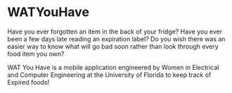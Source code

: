 WATYouHave
==========

Have you ever forgotten an item in the back of your fridge? Have you ever been a few days late reading an expiration label? Do you wish there was an easier way to know what will go bad soon rather than look through every food item you own?

WAT You Have is a mobile application engineered by Women in Electrical and Computer Engineering at the University of Florida to keep track of Expired foods!
